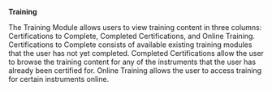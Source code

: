 **Training**

The Training Module allows users to view training content in three columns: Certifications to Complete, Completed Certifications, and Online Training. 
Certifications to Complete consists of available existing training modules that the user has not yet completed. 
Completed Certifications allow the user to browse the training content for any of the instruments that the user has already been certified for. 
Online Training allows the user to access training for certain instruments online.
